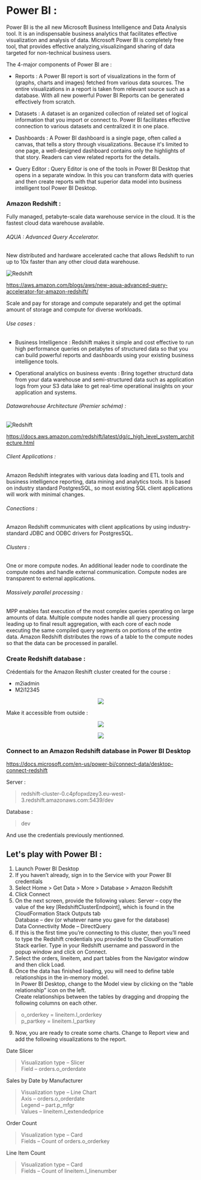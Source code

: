 # Power BI :

Power BI is the all new Microsoft Business Intelligence and Data Analysis tool.
It is an indispensable business analytics that facilitates effective visualization and analysis of data.
Microsoft Power BI is completely free tool, that provides effective analyzing,visualizingand sharing of data targeted for non-technical business users.

The 4-major components of Power BI are :

* Reports :
A Power BI report is sort of visualizations in the form of (graphs, charts and images) fetched from various data sources. The entire visualizations in a report is taken from relevant source such as a database. With all new powerful Power BI Reports can be generated effectively from scratch.

* Datasets :
A dataset is an organized collection of related set of logical information that you import or connect to. Power BI facilitates effective connection  to various datasets and centralized it in one place.

* Dashboards :
A Power BI dashboard is a single page, often called a canvas, that tells a story through visualizations. Because it's limited to one page, a well-designed dashboard contains only the highlights of that story. Readers can view related reports for the details.

* Query Editor :
Query Editor is one of the tools in Power BI Desktop that opens in a separate window. In this you can transform data with queries and then create reports with that superior data model into business intelligent tool Power BI Desktop.

### Amazon Redshift :

Fully managed, petabyte-scale data warehouse service in the cloud.
It is the fastest cloud data warehouse available.

###### AQUA : Advanced Query Accelerator.
New distributed and hardware accelerated cache that allows Redshift to run up to 10x faster than any other cloud data warehouse.

![Redshift](https://media.amazonwebservices.com/blog/2021/rs_aqua_rainbow_2.png)

https://aws.amazon.com/blogs/aws/new-aqua-advanced-query-accelerator-for-amazon-redshift/

Scale and pay for storage and compute separately and get the optimal amount of storage and compute for diverse workloads.

###### Use cases :

* Business Intelligence :
Redshift makes it simple and cost effective to run high performance queries on petabytes of structured data so that you can build powerful reports and dashboards using your existing business intelligence tools.

* Operational analytics on business events :
Bring together structurd data from your data warehouse and semi-structured data such as application logs from your S3 data lake to get real-time operational insights on your application and systems.

###### Datawarehouse Architecture (Premier schéma) :
![Redshift](https://docs.aws.amazon.com/redshift/latest/dg/images/02-NodeRelationships.png)

https://docs.aws.amazon.com/redshift/latest/dg/c_high_level_system_architecture.html

###### Client Applications :
Amazon Redshift integrates with various data loading and ETL tools and business intelligence reporting, data mining and analytics tools.
It is based on industry standard PostgresSQL, so most existing SQL client applications will work with minimal changes.

###### Conections :
Amazon Redshift communicates with client applications by using industry-standard JDBC and ODBC drivers for PostgresSQL.

###### Clusters :
One or more compute nodes.
An additional leader node to coordinate the compute nodes and handle external communication.
Compute nodes are transparent to external applications.

###### Massively parallel processing :
MPP enables fast execution of the most complex queries operating on large amounts of data. Multiple compute nodes handle all query processing leading up to final result aggregation, with each core of each node executing the same compiled query segments on portions of the entire data. Amazon Redshift distributes the rows of a table to the compute nodes so that the data can be processed in parallel.

### Create Redshift database :

Crédentials for the Amazon Reshift cluster created for the course :
* m2iadmin
* M2i12345

<p align="center">
<img src="img/01_screenshot_2021-11-22_redshift.png"/>
</p>

Make it accessible from outside :

<p align="center">
<img src="img/02_screenshot_from_2021-11-23_18-19-13.png"/>
</p>

<p align="center">
<img src="img/03_screenshot_from_2021-11-23_18-19-20.png"/>
</p>

### Connect to an Amazon Redshift database in Power BI Desktop

https://docs.microsoft.com/en-us/power-bi/connect-data/desktop-connect-redshift

Server :
> redshift-cluster-0.c4pfopxdzey3.eu-west-3.redshift.amazonaws.com:5439/dev

Database :
> dev

And use the credentials previously mentionned.

## Let's play with Power BI :

1. Launch Power BI Desktop
2. If you haven’t already, sign in to the Service with your Power BI credentials
3. Select Home > Get Data > More > Database > Amazon Redshift
4. Click Connect
5. On the next screen, provide the following values:
Server – copy the value of the key [RedshiftClusterEndpoint], which is found in the CloudFormation Stack Outputs tab<br/>
Database – dev (or whatever name you gave for the database)<br/>
Data Connectivity Mode – DirectQuery<br/>
6. If this is the first time you’re connecting to this cluster, then you’ll need to type the Redshift credentials you provided to the CloudFormation Stack earlier. Type in your Redshift username and password in the popup window and click on Connect.
7. Select the orders, lineitem, and part tables from the Navigator window and then click Load.
8. Once the data has finished loading, you will need to define table relationships in the in-memory model.<br/>
In Power BI Desktop, change to the Model view by clicking on the “table relationship” icon on the left.<br/>
Create relationships between the tables by dragging and dropping the following columns on each other.<br/>
> o_orderkey = lineitem.l_orderkey<br/>
> p_partkey = lineitem.l_partkey<br/>
9. Now, you are ready to create some charts. Change to Report view and add the following visualizations to the report.

Date Slicer<br/>
> Visualization type – Slicer<br/>
> Field – orders.o_orderdate<br/>

Sales by Date by Manufacturer<br/>
> Visualization type – Line Chart<br/>
> Axis – orders.o_orderdate<br/>
> Legend – part.p_mfgr<br/>
> Values – lineitem.l_extendedprice<br/>

Order Count<br/>
> Visualization type – Card<br/>
> Fields – Count of orders.o_orderkey<br/>

Line Item Count<br/>
> Visualization type – Card<br/>
> Fields – Count of lineitem.l_linenumber<br/>
